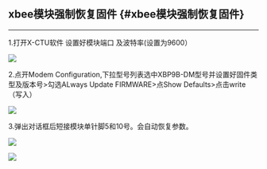 ## xbee模块强制恢复固件 {#xbee模块强制恢复固件}

---

1.打开X-CTU软件 设置好模块端口 及波特率\(设置为9600）

![](http://doc.cuav.net/PixHack/assets/qiang.jpg)

2.点开Modem Configuration,下拉型号列表选中XBP9B-DM型号并设置好固件类型及版本号&gt;勾选ALways Update FIRMWARE&gt;点Show Defaults&gt;点击write（写入）

![](http://doc.cuav.net/PixHack/assets/qianG2.jpg)

3.弹出对话框后短接模块单针脚5和10号。会自动恢复参数。

![](http://doc.cuav.net/PixHack/assets/qiang3.jpg)

![](http://doc.cuav.net/PixHack/assets/QIANG4.jpg)

